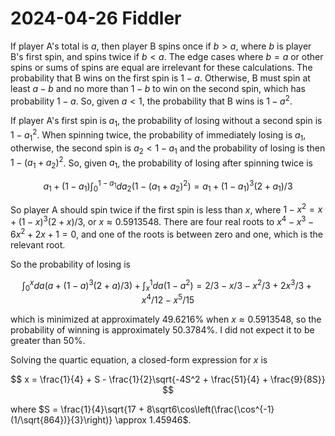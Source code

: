 2024-04-26 Fiddler
==================
If player A's total is $a$, then player B spins once if $b > a$, where $b$
is player B's first spin, and spins twice if $b < a$.  The edge cases where
$b = a$ or other spins or sums of spins are equal are irrelevant for these
calculations.  The probability that B wins on the first spin is $1-a$.
Otherwise, B must spin at least $a-b$ and no more than $1-b$ to win
on the second spin, which has probability $1-a$.  So, given $a < 1$, the
probability that B wins is $1-a^2$.

If player A's first spin is $a_1$, the probability of losing without a
second spin is $1-a_1^2$.  When spinning twice, the probability of
immediately losing is $a_1$, otherwise, the second spin is $a_2 < 1-a_1$
and the probability of losing is then $1-(a_1+a_2)^2$.  So, given $a_1$,
the probability of losing after spinning twice is

$$ a_1 + (1-a_1)\int_0^{1-a_1} da_2 (1 - (a_1+a_2)^2)
 = a_1 + (1-a_1)^3(2+a_1)/3 $$

So player A should spin twice if the first spin is less than $x$, where
$1 - x^2 = x + (1-x)^3(2+x)/3$, or $x \approx 0.5913548$.  There
are four real roots to $x^4 - x^3 - 6x^2 + 2x + 1 = 0$, and one
of the roots is between zero and one, which is the relevant root.

So the probability of losing is

$$ \int_0^x da (a + (1-a)^3(2+a)/3) + \int_x^1 da (1-a^2)
  = 2/3 - x/3 - x^2/3 + 2x^3/3 + x^4/12 - x^5/15 $$

which is minimized at approximately 49.6216% when $x \approx 0.5913548$,
so the probability of winning is approximately 50.3784%.  I did not expect
it to be greater than 50%.

Solving the quartic equation, a closed-form expression for $x$ is

$$ x = \frac{1}{4} + S - \frac{1}{2}\sqrt{-4S^2 + \frac{51}{4} + \frac{9}{8S}} $$

where $S = \frac{1}{4}\sqrt{17 + 8\sqrt6\cos\left(\frac{\cos^{-1}(1/\sqrt{864})}{3}\right)} \approx 1.45946$.
